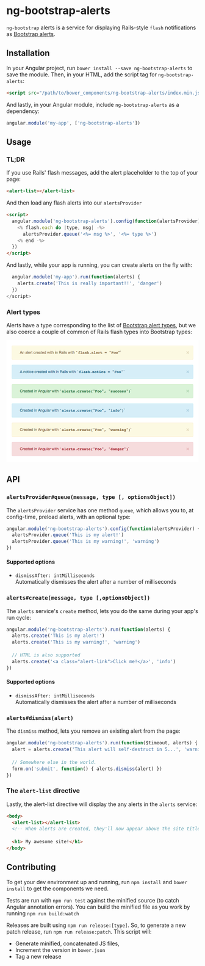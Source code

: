 # ng-bootstrap-alerts

`ng-bootstrap` alerts is a service for displaying Rails-style `flash` notifications
as [Bootstrap alerts](http://getbootstrap.com/components/#alerts).

## Installation

In your Angular project, run `bower install --save ng-bootstrap-alerts` to save the module.
Then, in your HTML, add the script tag for `ng-bootstrap-alerts`:

``` html
<script src="/path/to/bower_components/ng-bootstrap-alerts/index.min.js"></script>
```

And lastly, in your Angular module, include `ng-bootstrap-alerts` as a dependency:

``` javascript
angular.module('my-app', ['ng-bootstrap-alerts'])
```

## Usage

### TL;DR

If you use Rails' flash messages, add the alert placeholder to the top of your
page:

``` html
<alert-list></alert-list>
```

And then load any flash alerts into our `alertsProvider`

``` html
<script>
  angular.module('ng-bootstrap-alerts').config(function(alertsProvider) {
    <% flash.each do |type, msg| -%>
      alertsProvider.queue('<%= msg %>', '<%= type %>')
    <% end -%>
  })
</script>
```

And lastly, while your app is running, you can create alerts on the fly with:

``` javascript
  angular.module('my-app').run(function(alerts) {
    alerts.create('This is really important!!', 'danger')
  })
</script>
```


### Alert types

Alerts have a type corresponding to the list of [Bootstrap alert types](http://getbootstrap.com/components/#alerts),
but we also coerce a couple of common of Rails flash types into Bootstrap types:

![Different alert types](./docs/alerts.png)

## API

### `alertsProvider#queue(message, type [, optionsObject])`

The `alertsProvider` service has one method `queue`, which allows you to, at
config-time, preload alerts, with an optional type:

``` javascript
angular.module('ng-bootstrap-alerts').config(function(alertsProvider) {
  alertsProvider.queue('This is my alert!')
  alertsProvider.queue('This is my warning!', 'warning')
})
```

#### Supported options
- `dismissAfter: intMilliseconds`  
  Automatically dismisses the alert after a number of milliseconds

### `alerts#create(message, type [,optionsObject])`

The `alerts` service's `create` method, lets you do the same during your app's
run cycle:

``` javascript
angular.module('ng-bootstrap-alerts').run(function(alerts) {
  alerts.create('This is my alert!')
  alerts.create('This is my warning!', 'warning')

  // HTML is also supported
  alerts.create('<a class="alert-link">Click me!</a>', 'info')
})
```

#### Supported options
- `dismissAfter: intMilliseconds`  
  Automatically dismisses the alert after a number of milliseconds

### `alerts#dismiss(alert)`
The `dismiss` method, lets you remove an existing alert from the page:

``` javascript
angular.module('ng-bootstrap-alerts').run(function($timeout, alerts) {
  alert = alerts.create('This alert will self-destruct in 5...', 'warning')

  // Somewhere else in the world.
  form.on('submit', function() { alerts.dismiss(alert) })
})
```

### The `alert-list` directive
Lastly, the alert-list directive will display the any alerts in the `alerts`
service:

``` html
<body>
  <alert-list></alert-list>
  <!-- When alerts are created, they'll now appear above the site title -->

  <h1> My awesome site!</h1>
</body>
```

## Contributing

To get your dev environment up and running, run `npm install` and `bower install`
to get the components we need.

Tests are run with `npm run test` against the minified source (to catch
Angular annotation errors). You can build the minified file as you work by
running `npm run build:watch`

Releases are built using `npm run release:[type]`. So, to generate a new patch
release, run `npm run release:patch`. This script will:

* Generate minified, concatenated JS files,
* Increment the version in `bower.json`
* Tag a new release

